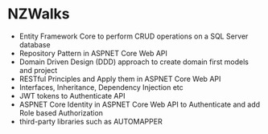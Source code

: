 # NZWalks

- Entity Framework Core to perform CRUD operations on a SQL Server database
- Repository Pattern in ASPNET Core Web API
- Domain Driven Design (DDD) approach to create domain first models and project
- RESTful Principles and Apply them in ASPNET Core Web API
- Interfaces, Inheritance, Dependency Injection etc
- JWT tokens to Authenticate API
- ASPNET Core Identity in ASPNET Core Web API to Authenticate and add Role based Authorization
- third-party libraries such as AUTOMAPPER
